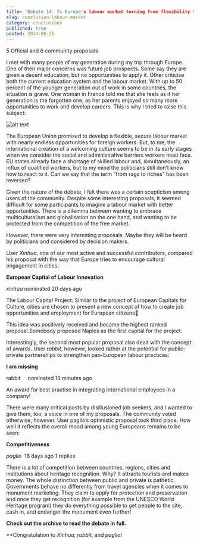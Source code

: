 ```yaml
---
title: 'Debate 14: Is Europe's labour market turning from flexibility to exclusion?'
slug: conclusion-labour-market
category: conclusions
published: true
posted: 2014-08-26
---
```


5 Official and 6 community proposals

I met with many people of my generation during my trip through Europe. One of their major concerns was future job prospects. Some say they are given a decent education, but no opportunities to apply it. Other criticise both the current education system and the labour market. With up to 50 percent of the younger generation out of work in some countries, the situation is grave. One woman in France told me that she feels as if her generation is the forgotten one, as her parents enjoyed so many more opportunities to work and develop careers. This is why I tried to raise this subject:  

![alt text](https://s3-eu-west-1.amazonaws.com/lavapolis.bucket/lavapolis_media/Friday_DB14.png)

The European Union promised to develop a flexible, secure labour market with nearly endless opportunities for foreign workers. But, to me, the international creation of a welcoming culture seems to be in its early stages when we consider the social and administrative barriers workers must face. EU states already face a shortage of skilled labour and, simultaneously, an influx of qualified workers, but to my mind the politicians still don’t know how to react to it. Can we say that the term “from rags to riches” has been reversed?

Given the nature of the debate, I felt there was a certain scepticism among users of the community. Despite some interesting proposals, it seemed difficult for some participants to imagine a labour market with better opportunities. There is a dilemma between wanting to embrace multiculturalism and globalisation on the one hand, and wanting to be protected from the competition of the free market.

However, there were very interesting proposals. Maybe they will be heard by politicians and considered by decision makers.

User _Xinhua_, one of our most active and successful contributors, compared his proposal with the way that Europe tries to encourage cultural engagement in cities:

**European Capital of Labour Innovation**

_xinhua_     nominated 20 days ago

The Labour Capital Project: Similar to the project of European Capitals for Culture, cities are chosen to present a new concept of how to create job opportunities and employment for European citizens

This idea was positively received and became the highest ranked proposal.Somebody proposed Naples as the first capital for the project.

Interestingly, the second most popular proposal also dealt with the concept of awards. User _rabbit_, however, looked rather at the potential for public-private partnerships to strengthen pan-European labour practices: 

**I am missing**

rabbit     nominated 18 minutes ago

An award for best practise in integrating international employees in a company!

There were many critical posts by disillusioned job seekers, and I wanted to give them, too, a voice in one of my proposals. The community voted otherwise, however. User paglio’s optimistic proposal took third place. How well it reflects the overall mood among young Europeans remains to be seen:

**Competitiveness**

_paglio_      18 days ago 1 replies

There is a lot of competition between countries, regions, cities and institutions about heritage recognition. Why? It attracts tourists and makes money. The whole distinction between public and private is pathetic. Governments behave no differently from travel agencies when it comes to monument marketing. They claim to apply for protection and preservation and once they get recognition (for example from the UNESCO World Heritage program) they do everything possible to get people to the site, cash in, and endanger the monument even further!

**Check out the archive to read the debate in full.**

**Congratulation to _Xinhua_, _rabbit_, and _paglio_! 


